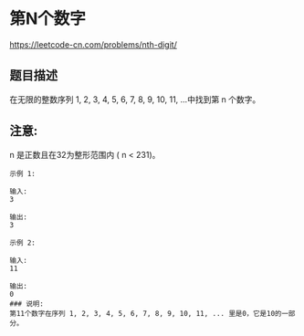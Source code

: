# 第N个数字
https://leetcode-cn.com/problems/nth-digit/

## 题目描述
在无限的整数序列 1, 2, 3, 4, 5, 6, 7, 8, 9, 10, 11, ...中找到第 n 个数字。

## 注意:
n 是正数且在32为整形范围内 ( n < 231)。

```
示例 1:

输入:
3

输出:
3
```

```
示例 2:

输入:
11

输出:
0
### 说明:
第11个数字在序列 1, 2, 3, 4, 5, 6, 7, 8, 9, 10, 11, ... 里是0，它是10的一部分。
```